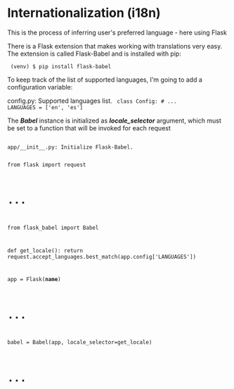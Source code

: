 <h1> Internationalization (i18n) </h1>
This is the process of inferring user's preferred language - here using Flask

There is a Flask extension that makes working with translations very easy. The extension is called Flask-Babel and is installed with pip:

<code> (venv) $ pip install flask-babel </code>

To keep track of the list of supported languages, I'm going to add a configuration variable:

config.py: Supported languages list.
<code>
class Config:
    # ...
    LANGUAGES = ['en', 'es']
</code>

The <b><i>Babel</i></b> instance is initialized as <b><i>locale_selector</i></b> argument, which must be set to a
function that will be invoked for each request

<code>
app/__init__.py: Initialize Flask-Babel.

from flask import request
# ...
from flask_babel import Babel

def get_locale():
    return request.accept_languages.best_match(app.config['LANGUAGES'])

app = Flask(__name__)
# ...
babel = Babel(app, locale_selector=get_locale)
# ...
</code>
